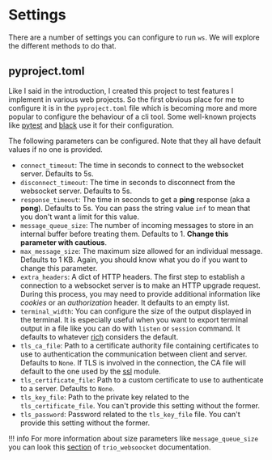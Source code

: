 # Settings

There are a number of settings you can configure to run `ws`. We will explore the different methods to do that.

## pyproject.toml

Like I said in the introduction, I created this project to test features I implement in various web projects. So the
first obvious place for me to configure it is in the `pyproject.toml` file which is becoming more and more popular to
configure the behaviour of a cli tool. Some well-known projects like
[pytest](https://docs.pytest.org/en/latest/reference/customize.html#pyproject-toml) and
[black](https://black.readthedocs.io/en/stable/usage_and_configuration/the_basics.html#configuration-via-a-file)
use it for their configuration.

The following parameters can be configured. Note that they all have default values if no one is provided.

- `connect_timeout`: The time in seconds to connect to the websocket server. Defaults to 5s.
- `disconnect_timeout`: The time in seconds to disconnect from the websocket server. Defaults to 5s.
- `response_timeout`: The time in seconds to get a **ping** response (aka a **pong**). Defaults to 5s. You can pass
  the string value `inf` to mean that you don't want a limit for this value.
- `message_queue_size`: The number of incoming messages to store in an internal buffer before treating them.
  Defaults to 1. **Change this parameter with cautious**.
- `max_message_size`: The maximum size allowed for an individual message. Defaults to 1 KB. Again, you should know what
  you do if you want to change this parameter.
- `extra_headers`: A dict of HTTP headers. The first step to establish a connection to a websocket server is to make
  an HTTP upgrade request. During this process, you may need to provide additional information like *cookies* or an
  *authorization* header. It defaults to an empty list.
- `terminal_width`: You can configure the size of the output displayed in the terminal. It is especially useful when
  you want to export terminal output in a file like you can do with `listen` or `session` command. It defaults to
  whatever [rich](https://rich.readthedocs.io/en/latest/) considers the default.
- `tls_ca_file`: Path to a certificate authority file containing certificates to use to authentication the communication
  between client and server. Defaults to `None`. If TLS is involved in the connection, the CA file will default to the
  one used by the [ssl](https://docs.python.org/3/library/ssl.html) module.
- `tls_certificate_file`: Path to a custom certificate to use to authenticate to a server. Defaults to `None`.
- `tls_key_file`: Path to the private key related to the `tls_certificate_file`. You can't provide this setting without
  the former.
- `tls_password`: Password related to the `tls_key_file` file. You can't provide this setting without the former.


!!! info
    For more information about size parameters like `message_queue_size` you can look this
    [section](https://trio-websocket.readthedocs.io/en/stable/backpressure.html) of `trio_websoocket` documentation.
